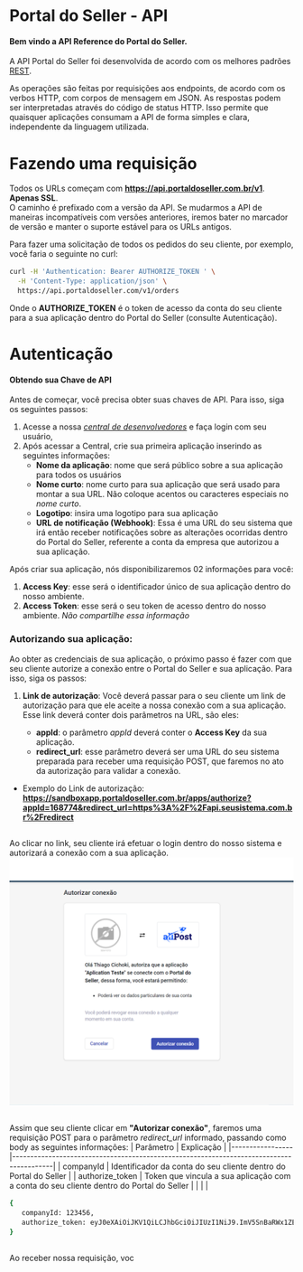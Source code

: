 # Portal do Seller - API

#### Bem vindo a API Reference do Portal do Seller.

A API Portal do Seller foi desenvolvida de acordo com os melhores padrões [REST](https://en.wikipedia.org/wiki/Representational_State_Transfer).

As operações são feitas por requisições aos endpoints, de acordo com os verbos HTTP, com corpos de mensagem em JSON. As respostas podem ser interpretadas através do código de status HTTP. Isso permite que quaisquer aplicações consumam a API de forma simples e clara, independente da linguagem utilizada.

# Fazendo uma requisição
Todos os URLs começam com **https://api.portaldoseller.com.br/v1**. **Apenas SSL**.\
O caminho é prefixado com a versão da API. Se mudarmos a API de maneiras incompatíveis com versões anteriores, iremos bater no marcador de versão e manter o suporte estável para os URLs antigos.

Para fazer uma solicitação de todos os pedidos do seu cliente, por exemplo, você faria o seguinte no curl:
```sh
curl -H 'Authentication: Bearer AUTHORIZE_TOKEN ' \
  -H 'Content-Type: application/json' \
  https://api.portaldoseller.com/v1/orders
```
Onde o **AUTHORIZE_TOKEN** é o token de acesso da conta do seu cliente para a sua aplicação dentro do Portal do Seller (consulte Autenticação).

# Autenticação

#### Obtendo sua Chave de API

Antes de começar, você precisa obter suas chaves de API.
Para isso, siga os seguintes passos:

1. Acesse a nossa [_central de desenvolvedores_](https://developers.portaldoseller.com.br/) e faça login com seu usuário,
2. Após acessar a Central, crie sua primeira aplicação inserindo as seguintes informações:
   - **Nome da aplicação**: nome que será público sobre a sua aplicação para todos os usuários
   - **Nome curto**: nome curto para sua aplicação que será usado para montar a sua URL. Não coloque acentos ou caracteres especiais no _nome curto_.
   - **Logotipo**: insira uma logotipo para sua aplicação
   - **URL de notificação (Webhook)**: Essa é uma URL do seu sistema que irá então receber notificações sobre as alterações ocorridas dentro do Portal do Seller, referente a conta da empresa que autorizou a sua aplicação.

Após criar sua aplicação, nós disponibilizaremos 02 informações para você:

1. **Access Key**: esse será o identificador único de sua aplicação dentro do nosso ambiente.
2. **Access Token**: esse será o seu token de acesso dentro do nosso ambiente. _Não compartilhe essa informação_

### Autorizando sua aplicação:

Ao obter as credenciais de sua aplicação, o próximo passo é fazer com que seu cliente autorize a conexão entre o Portal do Seller e sua aplicação. Para isso, siga os passos:

1. **Link de autorização**: Você deverá passar para o seu cliente um link de autorização para que ele aceite a nossa conexão com a sua aplicação. Esse link deverá conter dois parâmetros na URL, são eles:

   - **appId**: o parâmetro _appId_ deverá conter o **Access Key** da sua aplicação.
   - **redirect_url**: esse parâmetro deverá ser uma URL do seu sistema preparada para receber uma requisição POST, que faremos no ato da autorização para validar a conexão.

* Exemplo do Link de autorização: **https://sandboxapp.portaldoseller.com.br/apps/authorize?appId=168774&redirect_url=https%3A%2F%2Fapi.seusistema.com.br%2Fredirect**
##
Ao clicar no link, seu cliente irá efetuar o login dentro do nosso sistema e autorizará a conexão com a sua aplicação.
![](/imgs/app_authorize_example.png)
##
Assim que seu cliente clicar em **"Autorizar conexão"**, faremos uma requisição POST para o parâmetro _redirect_url_ informado, passando como body as seguintes informações:
| Parâmetro       | Explicação                                                                              |
|-----------------|-----------------------------------------------------------------------------------------|
| companyId       | Identificador da conta do seu cliente dentro do Portal do Seller                        |
| authorize_token | Token que vincula a sua aplicação com a conta do seu cliente dentro do Portal do Seller |
|                 |                                                                                         |
```sh
{
   companyId: 123456,
   authorize_token: eyJ0eXAiOiJKV1QiLCJhbGciOiJIUzI1NiJ9.ImV5SnBaRWx1ZEdWbmNtRjBiM0lpT2pVc0ltR
}
```
##
Ao receber nossa requisição, voc
